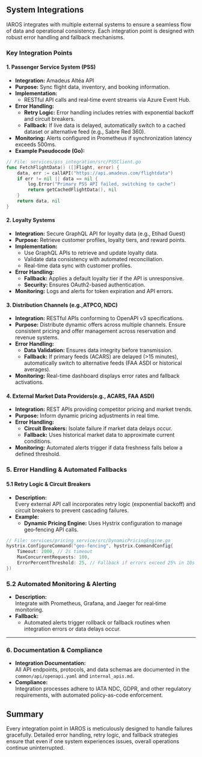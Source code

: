 ## System Integrations

IAROS integrates with multiple external systems to ensure a seamless flow of data and operational consistency. Each integration point is designed with robust error handling and fallback mechanisms.

### Key Integration Points

#### 1. Passenger Service System (PSS)
- **Integration:** Amadeus Altéa API
- **Purpose:** Sync flight data, inventory, and booking information.
- **Implementation:**  
  - RESTful API calls and real‑time event streams via Azure Event Hub.
- **Error Handling:**  
  - **Retry Logic:** Error handling includes retries with exponential backoff and circuit breakers.
  - **Fallback:** If live data is delayed, automatically switch to a cached dataset or alternative feed (e.g., Sabre Red 360).
- **Monitoring:** Alerts configured in Prometheus if synchronization latency exceeds 500ms.
- **Example Pseudocode (Go):**
```go
// File: services/pss_integration/src/PSSClient.go
func FetchFlightData() ([]Flight, error) {
    data, err := callAPI("https://api.amadeus.com/flightdata")
    if err != nil || data == nil {
        log.Error("Primary PSS API failed, switching to cache")
        return getCachedFlightData(), nil
    }
    return data, nil
}
```

#### 2. Loyalty Systems
- **Integration:** Secure GraphQL API for loyalty data (e.g., Etihad Guest)
- **Purpose:** Retrieve customer profiles, loyalty tiers, and reward points.
- **Implementation:**  
  - Use GraphQL APIs to retrieve and update loyalty data.
  - Validate data consistency with automated reconciliation.
  - Real-time data sync with customer profiles.
- **Error Handling:**  
  - **Fallback:** Applies a default loyalty tier if the API is unresponsive.
  - **Security:** Ensures OAuth2-based authentication.
- **Monitoring:** Logs and alerts for token expiration and API errors.

#### 3. Distribution Channels (e.g.,ATPCO, NDC)
- **Integration:** RESTful APIs conforming to OpenAPI v3 specifications.
- **Purpose:** Distribute dynamic offers across multiple channels. Ensure consistent pricing and offer management across reservation and revenue systems.
- **Error Handling:**  
  - **Data Validation:** Ensures data integrity before transmission.
  - **Fallback:**  If primary feeds (ACARS) are delayed (>15 minutes), automatically switch to alternative feeds (FAA ASDI or historical averages).
- **Monitoring:** Real-time dashboard displays error rates and fallback activations.

#### 4. External Market Data Providers(e.g., ACARS, FAA ASDI)
- **Integration:** REST APIs providing competitor pricing and market trends.
- **Purpose:** Inform dynamic pricing adjustments in real time.
- **Error Handling:**  
  - **Circuit Breakers:** Isolate failure if market data delays occur.
  - **Fallback:** Uses historical market data to approximate current conditions.
- **Monitoring:** Automated alerts trigger if data freshness falls below a defined threshold.

### 5. Error Handling & Automated Fallbacks
#### 5.1 Retry Logic & Circuit Breakers
- **Description:**  
  Every external API call incorporates retry logic (exponential backoff) and circuit breakers to prevent cascading failures.
- **Example:**  
  - **Dynamic Pricing Engine:** Uses Hystrix configuration to manage geo‑fencing API calls.
  
```go
// File: services/pricing_service/src/DynamicPricingEngine.go
hystrix.ConfigureCommand("geo-fencing", hystrix.CommandConfig{
    Timeout: 2000, // 2s timeout
    MaxConcurrentRequests: 100,
    ErrorPercentThreshold: 25, // Fallback if errors exceed 25% in 10s
})
```

### 5.2 Automated Monitoring & Alerting
- **Description:**  
  Integrate with Prometheus, Grafana, and Jaeger for real‑time monitoring.
- **Fallback:**  
  - Automated alerts trigger rollback or fallback routines when integration errors or data delays occur.
---

### 6. Documentation & Compliance
- **Integration Documentation:**  
  All API endpoints, protocols, and data schemas are documented in the `common/api/openapi.yaml` and `internal_apis.md`.
- **Compliance:**  
  Integration processes adhere to IATA NDC, GDPR, and other regulatory requirements, with automated policy-as-code enforcement.

## Summary
Every integration point in IAROS is meticulously designed to handle failures gracefully. Detailed error handling, retry logic, and fallback strategies ensure that even if one system experiences issues, overall operations continue uninterrupted.
